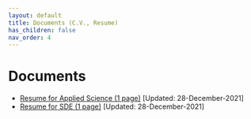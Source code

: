 ```yaml
---
layout: default
title: Documents (C.V., Resume)
has_children: false
nav_order: 4
---
```

# Documents  

* [Resume for Applied Science (1 page)](/assets/documents/Resume_Applied_Science_28Dec2021.pdf) [Updated: 28-December-2021]
* [Resume for SDE (1 page)](/assets/documents/Resume_SDE_28Dec2021.pdf) [Updated: 28-December-2021]
